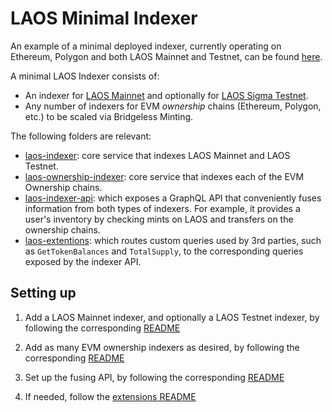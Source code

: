 # LAOS Minimal Indexer

An example of a minimal deployed indexer, currently operating on Ethereum, Polygon and both LAOS Mainnet and Testnet, can be found [here](https://indexers.laosnetwork.io/). 

A minimal LAOS Indexer consists of:
* An indexer for [LAOS Mainnet](https://chainlist.org/chain/6283) and optionally for [LAOS Sigma Testnet](https://chainlist.org/chain/62850).
* Any number of indexers for EVM *ownership* chains (Ethereum, Polygon, etc.) to be scaled via Bridgeless Minting.

The following folders are relevant:
- [laos-indexer](./laos-indexer): core service that indexes LAOS Mainnet and LAOS Testnet.
- [laos-ownership-indexer](./laos-ownership-indexer): core service that indexes each of the EVM Ownership chains.
- [laos-indexer-api](./laos-indexer-api): which exposes a GraphQL API that conveniently fuses information from both types of indexers. For example, it provides a user's inventory by checking mints on LAOS and transfers on the ownership chains.
- [laos-extentions](./laos-extentions): which routes custom queries used by 3rd parties, such as `GetTokenBalances` and `TotalSupply`, to the corresponding queries exposed by the indexer API.

## Setting up

1. Add a LAOS Mainnet indexer, and optionally a LAOS Testnet indexer, by following the corresponding [README](./laos-indexer/README.md) 

2. Add as many EVM ownership indexers as desired, by following the corresponding [README](./laos-ownership-indexer/README.md) 

3. Set up the fusing API, by following the corresponding [README](./laos-indexer-api/README.md) 

4. If needed, follow the [extensions README](./laos-extentions/README.md) 
